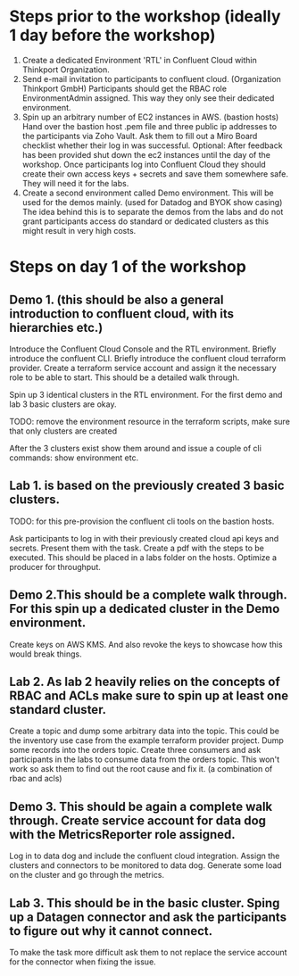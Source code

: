 # Steps prior to the workshop (ideally 1 day before the workshop)

1. Create a dedicated Environment 'RTL' in Confluent Cloud within Thinkport Organization.
2. Send e-mail invitation to participants to confluent cloud. (Organization Thinkport GmbH)
Participants should get the RBAC role EnvironmentAdmin assigned. This way they only see their dedicated environment.
3. Spin up an arbitrary number of EC2 instances in AWS. (bastion hosts)
Hand over the bastion host .pem file and three public ip addresses to the participants via Zoho Vault.
Ask them to fill out a Miro Board checklist whether their log in was successful.
Optional: After feedback has been provided shut down the ec2 instances until the day of the workshop.
Once participants log into Confluent Cloud they should create their own access keys + secrets and save them somewhere safe.
They will need it for the labs.
4. Create a second environment called Demo environment. This will be used for the demos mainly. (used for Datadog and BYOK show casing)
The idea behind this is to separate the demos from the labs and do not grant participants access do standard or dedicated clusters as this
might result in very high costs.

# Steps on day 1 of the workshop

## Demo 1. (this should be also a general introduction to confluent cloud, with its hierarchies etc.)
Introduce the Confluent Cloud Console and the RTL environment.
Briefly introduce the confluent CLI.
Briefly introduce the confluent cloud terraform provider. Create a terraform service account and assign it the necessary role to be able to start.
This should be a detailed walk through.

Spin up 3 identical clusters in the RTL environment. For the first demo and lab 3 basic clusters are okay.

TODO: remove the environment resource in the terraform scripts, make sure that only clusters are created

After the 3 clusters exist show them around and issue a couple of cli commands: show environment etc.

## Lab 1. is based on the previously created 3 basic clusters.

TODO: for this pre-provision the confluent cli tools on the bastion hosts.

Ask participants to log in with their previously created cloud api keys and secrets.
Present them with the task. Create a pdf with the steps to be executed. This should be placed in a labs folder on the hosts.
Optimize a producer for throughput.

## Demo 2.This should be a complete walk through. For this spin up a dedicated cluster in the Demo environment.
Create keys on AWS KMS. And also revoke the keys to showcase how this would break things.


## Lab 2. As lab 2 heavily relies on the concepts of RBAC and ACLs make sure to spin up at least one standard cluster.
Create a topic and dump some arbitrary data into the topic. This could be the inventory use case from the example terraform provider project.
Dump some records into the orders topic. Create three consumers and ask participants in the labs to consume data from the orders topic.
This won't work so ask them to find out the root cause and fix it.
(a combination of rbac and acls)


## Demo 3. This should be again a complete walk through. Create service account for data dog with the MetricsReporter role assigned.
Log in to data dog and include the confluent cloud integration. Assign the clusters and connectors to be monitored to data dog.
Generate some load on the cluster and go through the metrics.

## Lab 3. This should be in the basic cluster. Sping up a Datagen connector and ask the participants to figure out why it cannot connect.
To make the task more difficult ask them to not replace the service account for the connector when fixing the issue.




